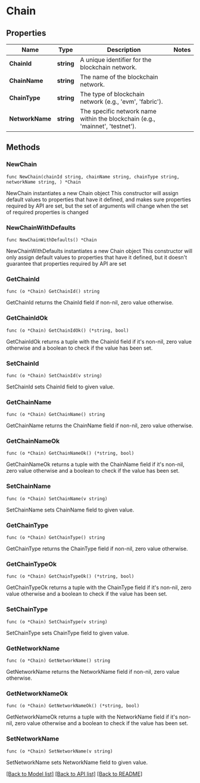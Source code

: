# Chain

## Properties

Name | Type | Description | Notes
------------ | ------------- | ------------- | -------------
**ChainId** | **string** | A unique identifier for the blockchain network. | 
**ChainName** | **string** | The name of the blockchain network. | 
**ChainType** | **string** | The type of blockchain network (e.g., &#39;evm&#39;, &#39;fabric&#39;). | 
**NetworkName** | **string** | The specific network name within the blockchain (e.g., &#39;mainnet&#39;, &#39;testnet&#39;). | 

## Methods

### NewChain

`func NewChain(chainId string, chainName string, chainType string, networkName string, ) *Chain`

NewChain instantiates a new Chain object
This constructor will assign default values to properties that have it defined,
and makes sure properties required by API are set, but the set of arguments
will change when the set of required properties is changed

### NewChainWithDefaults

`func NewChainWithDefaults() *Chain`

NewChainWithDefaults instantiates a new Chain object
This constructor will only assign default values to properties that have it defined,
but it doesn't guarantee that properties required by API are set

### GetChainId

`func (o *Chain) GetChainId() string`

GetChainId returns the ChainId field if non-nil, zero value otherwise.

### GetChainIdOk

`func (o *Chain) GetChainIdOk() (*string, bool)`

GetChainIdOk returns a tuple with the ChainId field if it's non-nil, zero value otherwise
and a boolean to check if the value has been set.

### SetChainId

`func (o *Chain) SetChainId(v string)`

SetChainId sets ChainId field to given value.


### GetChainName

`func (o *Chain) GetChainName() string`

GetChainName returns the ChainName field if non-nil, zero value otherwise.

### GetChainNameOk

`func (o *Chain) GetChainNameOk() (*string, bool)`

GetChainNameOk returns a tuple with the ChainName field if it's non-nil, zero value otherwise
and a boolean to check if the value has been set.

### SetChainName

`func (o *Chain) SetChainName(v string)`

SetChainName sets ChainName field to given value.


### GetChainType

`func (o *Chain) GetChainType() string`

GetChainType returns the ChainType field if non-nil, zero value otherwise.

### GetChainTypeOk

`func (o *Chain) GetChainTypeOk() (*string, bool)`

GetChainTypeOk returns a tuple with the ChainType field if it's non-nil, zero value otherwise
and a boolean to check if the value has been set.

### SetChainType

`func (o *Chain) SetChainType(v string)`

SetChainType sets ChainType field to given value.


### GetNetworkName

`func (o *Chain) GetNetworkName() string`

GetNetworkName returns the NetworkName field if non-nil, zero value otherwise.

### GetNetworkNameOk

`func (o *Chain) GetNetworkNameOk() (*string, bool)`

GetNetworkNameOk returns a tuple with the NetworkName field if it's non-nil, zero value otherwise
and a boolean to check if the value has been set.

### SetNetworkName

`func (o *Chain) SetNetworkName(v string)`

SetNetworkName sets NetworkName field to given value.



[[Back to Model list]](../README.md#documentation-for-models) [[Back to API list]](../README.md#documentation-for-api-endpoints) [[Back to README]](../README.md)


